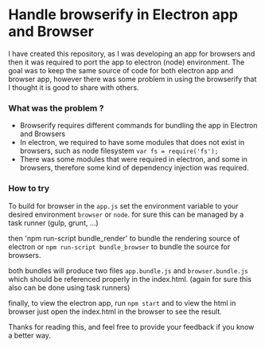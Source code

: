 # Handle browserify in Electron app and Browser

I have created this repository, as I was developing an app for browsers and then it was required to port the app to electron (node) environment. The goal was to keep the same source of code for both electron app and browser app, however there was some problem in using the browserify that I thought it is good to share with others. 

### What was the problem ? 

- Browserify requires different commands for bundling the app in Electron and Browsers
- In electron, we required to have some modules that does not exist in browsers, such as node filesystem `var fs = require('fs');`
- There was some modules that were required in electron, and some in browsers, therefore some kind of dependency injection was required.

### How to try 

To build for browser in the `app.js` set the environment variable to your desired environment `browser`
or `node`. for sure this can be managed by a task runner (gulp, grunt, ...)

then 'npm run-script bundle_render' to bundle the rendering source of electron or `npm run-script bundle_browser` to bundle the source for browsers. 

both bundles will produce two files `app.bundle.js` and `browser.bundle.js` which should be referenced properly in the index.html. (again for sure this also can be done using task runners)

finally, to view the electron app, run `npm start` and to view the html in browser just open the index.html in the browser to see the result. 

Thanks for reading this, and feel free to provide your feedback if you know a better way.
